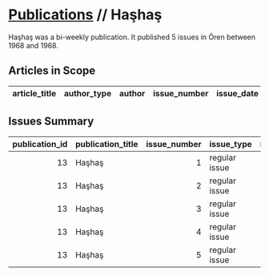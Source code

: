 # [Publications](firstlevel_publications.md) // Haşhaş

Haşhaş was a bi-weekly publication. It published 5 issues in Ören between 1968 and 1968.

## Articles in Scope

| article_title   | author_type   | author   | issue_number   | issue_date   | pages   |
|-----------------|---------------|----------|----------------|--------------|---------|

## Issues Summary

|   publication_id | publication_title   |   issue_number | issue_type    |   issue_year |   issue_month |   issue_day | printing_house_name   |
|-----------------:|:--------------------|---------------:|:--------------|-------------:|--------------:|------------:|:----------------------|
|               13 | Haşhaş              |              1 | regular issue |         1968 |           nan |         nan | nan                   |
|               13 | Haşhaş              |              2 | regular issue |         1968 |           nan |         nan | nan                   |
|               13 | Haşhaş              |              3 | regular issue |         1968 |           nan |         nan | nan                   |
|               13 | Haşhaş              |              4 | regular issue |         1968 |             2 |           1 | nan                   |
|               13 | Haşhaş              |              5 | regular issue |         1968 |             2 |          15 | Sebat Matbaası        |